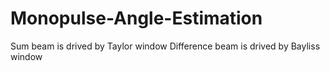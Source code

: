 # Monopulse-Angle-Estimation
Sum beam is drived by Taylor window
Difference beam is drived by Bayliss window
